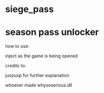 # siege_pass
# season pass unlocker

how to use:

  inject as the game is being opened
  
credits to:

  juozuxp for further explanation
  
  whoever made whysoserious.dll
